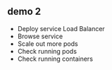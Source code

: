 ## demo 2

- Deploy service Load Balancer
- Browse service
- Scale out more pods
- Check running pods
- Check running containers